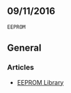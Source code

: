 09/11/2016
----------

`EEPROM`

## General

### Articles

- [EEPROM Library](https://download.mikroe.com/documents/compilers/mikroc/pic/help/eeprom_library.htm)
